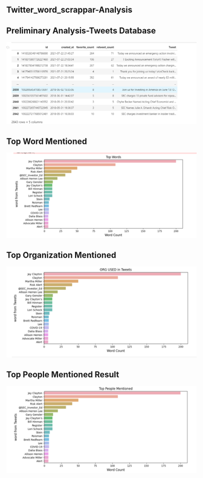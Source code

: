## Twitter_word_scrappar-Analysis
## Preliminary Analysis-Tweets Database
![RSI](https://github.com/Negi97Mohit/Twitter_word_scrappar-Analysis/blob/main/img/1.png)

## Top Word Mentioned

![Top Word Mentioned](https://github.com/Negi97Mohit/Twitter_word_scrappar-Analysis/blob/main/img/2.png)

## Top Organization Mentioned
![Top Organization Mentioned](https://github.com/Negi97Mohit/Twitter_word_scrappar-Analysis/blob/main/img/3.png)


## Top People Mentioned Result
![Top People Mentioned](https://github.com/Negi97Mohit/Twitter_word_scrappar-Analysis/blob/main/img/4.png)

